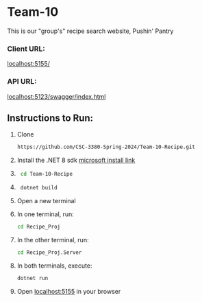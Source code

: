 # Team-10

This is our "group's" recipe search website, Pushin' Pantry


### Client URL:
[localhost:5155/](http://localhost:5155/)

### API URL:
[localhost:5123/swagger/index.html](http://localhost:5123/swagger/index.html)

## Instructions to Run:

1. Clone
    ```sh
    https://github.com/CSC-3380-Spring-2024/Team-10-Recipe.git
    ```

2. Install the .NET 8 sdk [microsoft install link](https://dotnet.microsoft.com/en-us/download/dotnet/8.0)

3. ```sh
    cd Team-10-Recipe
    ```
4. ```sh
    dotnet build
    ```
5. Open a new terminal
6. In one terminal, run:
    ```sh
    cd Recipe_Proj
    ```
7. In the other terminal, run:
    ```sh
    cd Recipe_Proj.Server
    ```
8. In both terminals, execute:
    ```sh
    dotnet run
    ```
9. Open [localhost:5155](http://localhost:5155) in your browser
